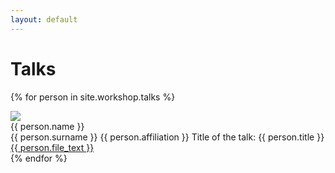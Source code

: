 ```yaml
---
layout: default
---
```


# Talks

{% for person in site.workshop.talks %}
<div class="speaker">
    <div class="cont">
        <img src="{{ person.pic }}"/>
        <div class="details">
            <span class="name">{{ person.name }}<br>{{ person.surname }}</span>
            <span class="affiliation">{{ person.affiliation }}</span>
            <span class="title">Title of the talk: {{ person.title }}</span>
            <span class="affiliation"><a href='{{ person.file_url }}'>{{ person.file_text }}</a></span>
        </div>
    </div>
</div>
{% endfor %}
